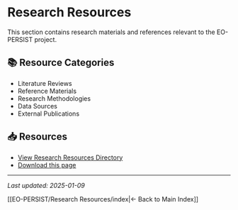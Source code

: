 # Research Resources

This section contains research materials and references relevant to the EO-PERSIST project.

## 📚 Resource Categories
- Literature Reviews
- Reference Materials
- Research Methodologies
- Data Sources
- External Publications

## 📥 Resources
- [View Research Resources Directory](https://github.com/AlexandrosLiaskos/EO-PERSIST/tree/main/Research%20Resources)
- [Download this page](https://github.com/AlexandrosLiaskos/EO-PERSIST/blob/main/Research%20Resources/index.md)

---
*Last updated: 2025-01-09*

[[EO-PERSIST/Research Resources/index|← Back to Main Index]]
